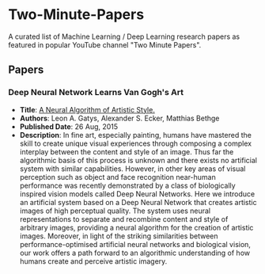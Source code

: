 # Two-Minute-Papers
A curated list of Machine Learning / Deep Learning research papers as featured in popular YouTube channel "Two Minute Papers".

## Papers

### Deep Neural Network Learns Van Gogh's Art
* __Title__: [A Neural Algorithm of Artistic Style.](https://arxiv.org/abs/1508.06576v1)
* __Authors__: Leon A. Gatys, Alexander S. Ecker, Matthias Bethge
* __Published Date__: 26 Aug, 2015
* __Description__: In fine art, especially painting, humans have mastered the skill to create unique visual experiences through composing a complex interplay between the content and style of an image. Thus far the algorithmic basis of this process is unknown and there exists no artificial system with similar capabilities. However, in other key areas of visual perception such as object and face recognition near-human performance was recently demonstrated by a class of biologically inspired vision models called Deep Neural Networks. Here we introduce an artificial system based on a Deep Neural Network that creates artistic images of high perceptual quality. The system uses neural representations to separate and recombine content and style of arbitrary images, providing a neural algorithm for the creation of artistic images. Moreover, in light of the striking similarities between performance-optimised artificial neural networks and biological vision, our work offers a path forward to an algorithmic understanding of how humans create and perceive artistic imagery.
